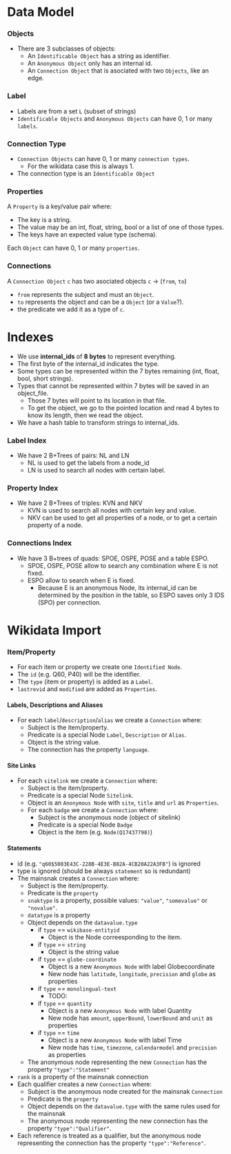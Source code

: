 # Data Model

### Objects
- There are 3 subclasses of objects:
  - An `Identificable Object` has a string as identifier.
  - An `Anonymous Object` only has an internal id.
  - An `Connection Object` that is asociated with two `Objects`, like an edge.

### Label
* Labels are from a set `L` (subset of strings)
* `Identificable Objects` and `Anonymous Objects` can have 0, 1 or many `labels`.

### Connection Type
* `Connection Objects` can have 0, 1 or many `connection types`.
  * For the wikidata case this is always 1.
* The connection type is an `Identificable Object`

### Properties
A `Property` is a key/value pair where:
  - The key is a string.
  - The value may be an int, float, string, bool or a list of one of those types.
  - The keys have an expected value type (schema).

Each `Object` can have 0, 1 or many `properties`.

### Connections
A `Connection Object` `c` has two asociated objects `c` -> (`from`, `to`)
- `from` represents the subject and must an `Object`.
- `to` represents the object and can be a `Object` (or a `Value`?).
- the predicate we add it as a type of `c`.


# Indexes
- We use **internal_ids** of **8 bytes** to represent everything.
- The first byte of the internal_id indicates the type.
- Some types can be represented within the 7 bytes remaining (int, float, bool, short strings).
- Types that cannot be represented within 7 bytes will be saved in an object_file.
  - Those 7 bytes will point to its location in that file.
  - To get the object, we go to the pointed location and read 4 bytes to know its length, then we read the object.
- We have a hash table to transform strings to internal_ids.

### Label Index
- We have 2 B+Trees of pairs: NL and LN
  - NL is used to get the labels from a node_id
  - LN is used to search all nodes with certain label.

### Property Index
- We have 2 B+Trees of triples: KVN and NKV
  - KVN is used to search all nodes with certain key and value.
  - NKV can be used to get all properties of a node, or to get a certain property of a node.

### Connections Index
- We have 3 B+trees of quads: SPOE, OSPE, POSE and a table ESPO.
  - SPOE, OSPE, POSE allow to search any combination where E is not fixed.
  - ESPO allow to search when E is fixed.
    - Because E is an anonymous Node, its internal_id can be determined by the position in the table, so ESPO saves only 3 IDS (SPO) per connection.

# Wikidata Import

### Item/Property
- For each item or property we create one `Identified Node`.
- The `id` (e.g. Q60, P40) will be the identifier.
- The `type` (item or property) is added as a `Label`.
- `lastrevid` and `modified` are added as `Properties`.

#### Labels, Descriptions and Aliases
- For each `label`/`description`/`alias` we create a `Connection` where:
  - Subject is the item/property.
  - Predicate is a special Node `Label`, `Description` or `Alias`.
  - Object is the string value.
  - The connection has the property `language`.

#### Site Links
- For each `sitelink` we create a `Connection` where:
  - Subject is the item/property.
  - Predicate is a special Node `Sitelink`.
  - Object is an `Anonymous Node` with `site`, `title` and `url` as `Properties`.
  - For each `badge` we create a `Connection` where:
    - Subject is the anonymous node (object of sitelink)
    - Predicate is a special Node `Badge`
    - Object is the item (e.g. `Node(Q17437798)`)

#### Statements
- id (e.g. `"q60$5083E43C-228B-4E3E-B82A-4CB20A22A3FB"`) is ignored
- type is ignored (should be always `statement` so is redundant)
- The mainsnak creates a `Connection` where:
  - Subject is the item/property.
  - Predicate is the `property`
  - `snaktype` is a property, possible values: `"value"`, `"somevalue"` or `"novalue"`.
  - `datatype` is a property
  - Object depends on the `datavalue.type`
    - if `type` == `wikibase-entityid`
      - Object is the Node correesponding to the item.
    - if `type` == `string`
      - Object is the string value
    - if `type` == `globe-coordinate`
      - Object is a new `Anonymous Node` with label Globecoordinate
      - New node has `latitude`, `longitude`, `precision` and `globe` as properties
    - if `type` == `monolingual-text`
      - TODO:
    - if `type` == `quantity`
      - Object is a new `Anonymous Node` with label Quantity
      - New node has  `amount`, `upperBound`, `lowerBound` and `unit` as properties
    - if `type` == `time`
      - Object is a new `Anonymous Node` with label Time
      - New node has `time`, `timezone`, `calendarmodel` and `precision` as properties
  - The anonymous node representing the new `Connection` has the property `"type":"Statement"`
- `rank` is a property of the mainsnak connection
- Each qualifier creates a new `Connection` where:
  - Subject is the anonymous node created for the mainsnak `Connection`
  - Predicate is the `property`
  - Object depends on the `datavalue.type` with the same rules used for the mainsnak
  - The anonymous node representing the new connection has the property `"type":"Qualifier"`.
- Each reference is treated as a qualifier, but the anonymous node representing the connection has the property `"type":"Reference"`.
